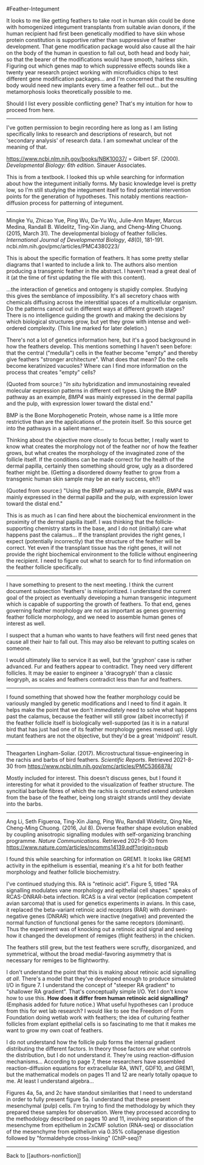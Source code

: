 #Feather-Integument

It looks to me like getting feathers to take root in human skin could be done with homogenized integument transplants from suitable avian donors, if the human recipient had first been genetically modified to have skin whose protein constitution is supportive rather than suppressive of feather development.  That gene modification package would also cause all the hair on the body of the human in question to fall out, both head and body hair, so that the bearer of the modifications would have smooth, hairless skin.  Figuring out which genes map to which suppressive effects sounds like a twenty year research project working with microfluidics chips to test different gene modification packages... and I'm concerned that the resulting body would need new implants every time a feather fell out... but the metamorphosis looks theoretically possible to me.

Should I list every possible conflicting gene?  That's my intuition for how to proceed from here.

---
I've gotten permission to begin recording here as long as I am listing specifically links to research and descriptions of research, but not 'secondary analysis' of research data.  I am somewhat unclear of the meaning of that.

https://www.ncbi.nlm.nih.gov/books/NBK10037/ =
Gilbert SF. (2000). *Developmental Biology: 6th edition*. Sinauer Associates.

This is from a textbook.  I looked this up while searching for information about how the integument initially forms.  My basic knowledge level is pretty low, so I'm still studying the integument itself to find potential intervention points for the generation of hypotheses.  This notably mentions reaction-diffusion process for patterning of integument.

---
Mingke Yu, Zhicao Yue, Ping Wu, Da-Yu Wu, Julie-Ann Mayer, Marcus Medina, Randall B. Widelitz, Ting-Xin Jiang, and Cheng-Ming Chuong. (2015, March 31). The developmental biology of feather follicles. *International Journal of Developmental Biology*, *48*(0), 181-191. ncbi.nlm.nih.gov/pmc/articles/PMC4380223/

This is about the specific formation of feathers.  It has some pretty stellar diagrams that I wanted to include a link to.  The authors also mention producing a transgenic feather in the abstract.  I haven't read a great deal of it (at the time of first updating the file with this content).

...the interaction of genetics and ontogeny is stupidly complex.  Studying this gives the semblance of impossibility.  It's all secretory chaos with chemicals diffusing across the interstitial spaces of a multicellular organism.  Do the patterns cancel out in different ways at different growth stages?  There is no intelligence guiding the growth and making the decisions by which biological structures grow, but yet they grow with intense and well-ordered complexity.  (This line marked for later deletion.)

There's not a lot of genetics information here, but it's a good background in how the feathers develop.  This mentions something I haven't seen before: that the central ("medulla") cells in the feather become "empty" and thereby give feathers "stronger architecture".  What does that mean?  Do the cells become keratinized vacuoles?  Where can I find more information on the process that creates "empty" cells?

(Quoted from source:)
"*In situ* hybridization and immunostaining revealed molecular expression patterns in different cell types. Using the BMP pathway as an example, *BMP4* was mainly expressed in the dermal papilla and the pulp, with expression lower toward the distal end."

BMP is the Bone Morphogenetic Protein, whose name is a little more restrictive than are the applications of the protein itself.  So this source get into the pathways in a salient manner...

Thinking about the objective more closely to focus better, I really want to know what creates the morphology not of the feather nor of how the feather grows, but what creates the morphology of the invaginated zone of the follicle itself.  If the conditions can be made correct for the health of the dermal papilla, certainly then something should grow, ugly as a disordered feather might be.  (Getting a disordered downy feather to grow from a transgenic human skin sample may be an early success, eh?)

(Quoted from source:)
"Using the BMP pathway as an example, *BMP4* was mainly expressed in the dermal papilla and the pulp, with expression lower toward the distal end."

This is as much as I can find here about the biochemical environment in the proximity of the dermal papilla itself.  I was thinking that the follicle-supporting chemistry starts in the base, and I do not (initially) care what happens past the calamus...  If the transplant provides the right genes, I expect (potentially incorrectly) that the structure of the feather will be correct.  Yet even if the transplant tissue has the right genes, it will not provide the right biochemical environment to the follicle without engineering the recipient.  I need to figure out what to search for to find information on the feather follicle specifically.

---
I have something to present to the next meeting.  I think the current document subsection 'feathers' is misprioritized.  I understand the current goal of the project as eventually developing a human transgenic integument which is capable of supporting the growth of feathers.  To that end, genes governing feather morphology are not as important as genes governing feather follicle morphology, and we need to assemble human genes of interest as well.

I suspect that a human who wants to have feathers will first need genes that cause all their hair to fall out.  This may also be relevant to putting scales on someone.

I would ultimately like to service it as well, but the 'gryphon' case is rather advanced.  Fur and feathers appear to contradict.  They need very different follicles.  It may be easier to engineer a 'dracogryph' than a classic leogryph, as scales and feathers contradict less than fur and feathers.

---
I found something that showed how the feather morphology could be variously mangled by genetic modifications and I need to find it again.  It helps make the point that we don't *immediately* need to solve what happens past the calamus, because the feather will still grow (albeit incorrectly) if the feather follicle itself is biologically well-supported (as it is in a natural bird that has just had one of its feather morphology genes messed up).  Ugly mutant feathers are not the objective, but they'd be a great 'midpoint' result.

---
Theagarten Lingham-Soliar. (2017). Microstructural tissue-engineering in the rachis and barbs of bird feathers.  *Scientific Reports*.  Retrieved 2021-8-30 from https://www.ncbi.nlm.nih.gov/pmc/articles/PMC5366878/

Mostly included for interest.  This doesn't discuss genes, but I found it interesting for what it provided to the visualization of feather structure.  The syncitial barbule fibres of which the rachis is constructed extend unbroken from the base of the feather, being long straight strands until they deviate into the barbs.

---
Ang Li, Seth Figueroa, Ting-Xin Jiang, Ping Wu, Randall Widelitz, Qing Nie, Cheng-Ming Chuong.  (2016, Jul 8).  Diverse feather shape evolution enabled by coupling anisotropic signalling modules with self-organizing branching programme.  *Nature Communications*.  Retrieved 2021-8-30 from https://www.nature.com/articles/ncomms14139.pdf?origin=ppub

I found this while searching for information on GREM1.  It looks like GREM1 activity in the epithelium is essential, meaning it's a hit for both feather morphology and feather follicle biochemistry.

I've continued studying this.  RA is "retinoic acid".  Figure 5, titled "RA signalling modulates vane morphology and epithelial cell shapes." speaks of RCAS-DNRAR-beta infection.  RCAS is a viral vector (replication competent avian sarcoma) that is used for genetics experiments in avians.  In this case, it replaced the beta-variant retinoic acid receptors (RAR) with dominant-negative genes (DNRAR) which were inactive (negative) and prevented the normal function of functional genes for the same receptors (dominant).  Thus the experiment was of knocking out a retinoic acid signal and seeing how it changed the development of remiges (flight feathers) in the chicken.

The feathers still grew, but the test feathers were scruffy, disorganized, and symmetrical, without the broad medial-favoring asymmetry that is necessary for remiges to be flightworthy.

I don't understand the point that this is making about retinoic acid signalling *at all*.  There's a model that they've developed enough to produce simulated I/O in figure 7.  I understand the concept of "steeper RA gradient" to "shallower RA gradient".  That's conceptually simple I/O.  Yet I don't know how to use this.  **How does it differ from human retinoic acid signalling?**  (Emphasis added for future notice.)  What useful hypotheses can I produce from this for wet lab research?  I would like to see the Freedom of Form Foundation doing wetlab work with feathers; the idea of culturing feather follicles from explant epithelial cells is so fascinating to me that it makes me want to grow my own coat of feathers.

I do not understand how the follicle pulp forms the internal gradient distributing the different factors.  In theory those factors *are* what controls the distribution, but I do not understand it.  They're using reaction-diffusion mechanisms...  According to page 7, these researchers have assembled reaction-diffusion equations for extracellular RA, WNT, GDF10, and GREM1, but the mathematical models on pages 11 and 12 are nearly totally opaque to me.  At least I understand algebra...

Figures 4a, 5a, and 2c have standout similarities that I need to understand in order to fully present figure 5a.  I understand that these present mesenchymal (pulp) cells.  I'm trying to find the methodology by which they prepared these samples for observation.  Were they processed according to the methodology described on pages 10 and 11, involving separation of the mesenchyme from epithelium in 2xCMF solution (RNA-seq) or dissociation of the mesenchyme from epithelium via 0.35% collagenase digestion followed by "formaldehyde cross-linking" (ChIP-seq)?

---
Back to [[authors-nonfiction]]
